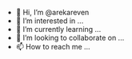 - 👋 Hi, I’m @arekareven
- 👀 I’m interested in ...
- 🌱 I’m currently learning ...
- 💞️ I’m looking to collaborate on ...
- 📫 How to reach me ...

<!---
arekareven/arekareven is a ✨ special ✨ repository because its `README.md` (this file) appears on your GitHub profile.
You can click the Preview link to take a look at your changes.
--->

